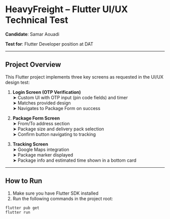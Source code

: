 # HeavyFreight – Flutter UI/UX Technical Test

 **Candidate**: Samar Aouadi  

 **Test for**: Flutter Developer position at DAT  

---

##  Project Overview

This Flutter project implements three key screens as requested in the UI/UX design test:

1. **Login Screen (OTP Verification)**  
   ➤ Custom UI with OTP input (pin code fields) and timer  
   ➤ Matches provided design  
   ➤ Navigates to Package Form on success

2. **Package Form Screen**  
   ➤ From/To address section  
   ➤ Package size and delivery pack selection  
   ➤ Confirm button navigating to tracking

3. **Tracking Screen**  
   ➤ Google Maps integration  
   ➤ Package marker displayed  
   ➤ Package info and estimated time shown in a bottom card

---

##  How to Run

1. Make sure you have Flutter SDK installed  
2. Run the following commands in the project root:

```bash
flutter pub get
flutter run
